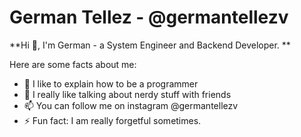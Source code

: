 # **German Tellez - @germantellezv**
**Hi 👋, I'm German - a System Engineer and Backend Developer. **


Here are some facts about me:
- 💬 I like to explain how to be a programmer
- 🌱 I really like talking about nerdy stuff with friends
- 📫 You can follow me on instagram @germantellezv
- ⚡ Fun fact: I am really forgetful sometimes.
